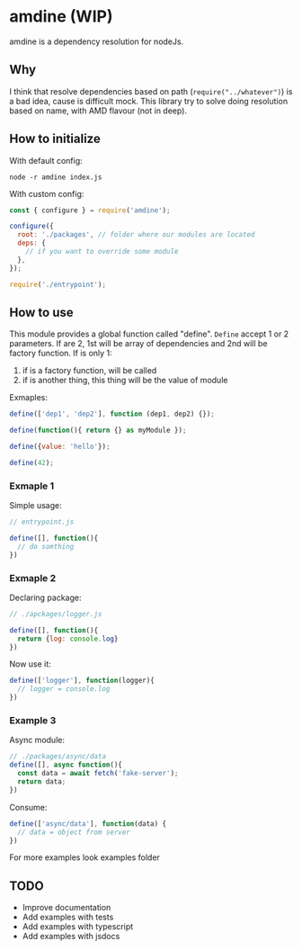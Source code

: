 # amdine (WIP)

amdine is a dependency resolution for nodeJs. 

## Why

I think that resolve dependencies based on path (`require("../whatever")`) is a bad idea, cause is difficult mock.
This library try to solve doing resolution based on name, with AMD flavour (not in deep).

## How to initialize 

With default config:

``` node -r amdine index.js ```


With custom config:

```js
const { configure } = require('amdine');

configure({
  root: './packages', // folder where our modules are located
  deps: { 
    // if you want to override some module
  },
});

require('./entrypoint');

```

## How to use

This module provides a global function called "define". 
`Define` accept 1 or 2 parameters. If are 2, 1st will be array of dependencies and 2nd will be factory function.
If is only 1:
  1) if is a factory function, will be called
  2) if is another thing, this thing will be the value of module

Exmaples:
```js
define(['dep1', 'dep2'], function (dep1, dep2) {});

define(function(){ return {} as myModule });

define({value: 'hello'});

define(42);
```

### Exmaple 1
Simple usage:
```js 
// entrypoint.js

define([], function(){
  // do somthing
})
```

### Exmaple 2
Declaring package:
```js 
// ./apckages/logger.js

define([], function(){
  return {log: console.log}
})
```

Now use it:
```js
define(['logger'], function(logger){
  // logger = console.log
})
```

### Example 3

Async module:

```js
// ./packages/async/data
define([], async function(){
  const data = await fetch('fake-server');
  return data;
})
```

Consume:
```js
define(['async/data'], function(data) {
  // data = object from server
})
```

For more examples look examples folder


## TODO

- Improve documentation
- Add examples with tests
- Add examples with typescript
- Add examples with jsdocs